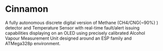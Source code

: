 # Cinnamon
A fully autonomous discrete digital version of Methane (CH4/CNG{~90%} ) detector and Temperature Sensor with real-time fault/alert issuing capabilities displaying on an OLED using precisely calibrated Alcohol Vapour Measurement Unit designed around an ESP family and ATMega328p environment.
